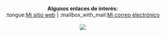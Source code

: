 <p align="center">
<b>Algunos enlaces de interés:</b><br>
:tongue:<a href="#"><a href="https://leo4luffy.github.io/">Mi sitio web</a></a> |
:mailbox_with_mail:<a href="mailto:jollopezma@unal.edu.co">Mi correo electrónico</a>
<br><br>
<img src="https://media1.tenor.com/images/ca0f4980d209b7cb38aadf0a2021dc46/tenor.gif?itemid=11015443">
</p>
